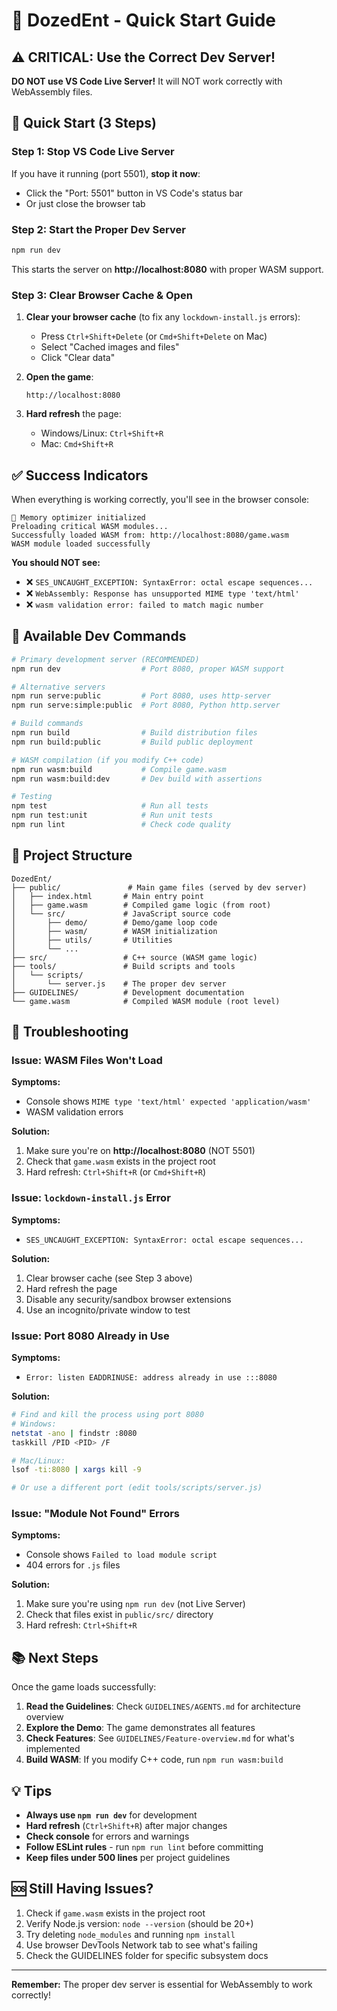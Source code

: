 # 🚀 DozedEnt - Quick Start Guide

## ⚠️ CRITICAL: Use the Correct Dev Server!

**DO NOT use VS Code Live Server!** It will NOT work correctly with WebAssembly files.

## 🎯 Quick Start (3 Steps)

### Step 1: Stop VS Code Live Server
If you have it running (port 5501), **stop it now**:
- Click the "Port: 5501" button in VS Code's status bar
- Or just close the browser tab

### Step 2: Start the Proper Dev Server
```bash
npm run dev
```

This starts the server on **http://localhost:8080** with proper WASM support.

### Step 3: Clear Browser Cache & Open
1. **Clear your browser cache** (to fix any `lockdown-install.js` errors):
   - Press `Ctrl+Shift+Delete` (or `Cmd+Shift+Delete` on Mac)
   - Select "Cached images and files"
   - Click "Clear data"

2. **Open the game**:
   ```
   http://localhost:8080
   ```

3. **Hard refresh** the page:
   - Windows/Linux: `Ctrl+Shift+R`
   - Mac: `Cmd+Shift+R`

## ✅ Success Indicators

When everything is working correctly, you'll see in the browser console:

```
🧠 Memory optimizer initialized
Preloading critical WASM modules...
Successfully loaded WASM from: http://localhost:8080/game.wasm
WASM module loaded successfully
```

**You should NOT see:**
- ❌ `SES_UNCAUGHT_EXCEPTION: SyntaxError: octal escape sequences...`
- ❌ `WebAssembly: Response has unsupported MIME type 'text/html'`
- ❌ `wasm validation error: failed to match magic number`

## 🔧 Available Dev Commands

```bash
# Primary development server (RECOMMENDED)
npm run dev                  # Port 8080, proper WASM support

# Alternative servers
npm run serve:public         # Port 8080, uses http-server
npm run serve:simple:public  # Port 8080, Python http.server

# Build commands
npm run build                # Build distribution files
npm run build:public         # Build public deployment

# WASM compilation (if you modify C++ code)
npm run wasm:build           # Compile game.wasm
npm run wasm:build:dev       # Dev build with assertions

# Testing
npm test                     # Run all tests
npm run test:unit            # Run unit tests
npm run lint                 # Check code quality
```

## 📁 Project Structure

```
DozedEnt/
├── public/               # Main game files (served by dev server)
│   ├── index.html       # Main entry point
│   ├── game.wasm        # Compiled game logic (from root)
│   └── src/             # JavaScript source code
│       ├── demo/        # Demo/game loop code
│       ├── wasm/        # WASM initialization
│       ├── utils/       # Utilities
│       └── ...
├── src/                 # C++ source (WASM game logic)
├── tools/               # Build scripts and tools
│   └── scripts/
│       └── server.js    # The proper dev server
├── GUIDELINES/          # Development documentation
└── game.wasm            # Compiled WASM module (root level)
```

## 🐛 Troubleshooting

### Issue: WASM Files Won't Load

**Symptoms:**
- Console shows `MIME type 'text/html' expected 'application/wasm'`
- WASM validation errors

**Solution:**
1. Make sure you're on **http://localhost:8080** (NOT 5501)
2. Check that `game.wasm` exists in the project root
3. Hard refresh: `Ctrl+Shift+R` (or `Cmd+Shift+R`)

### Issue: `lockdown-install.js` Error

**Symptoms:**
- `SES_UNCAUGHT_EXCEPTION: SyntaxError: octal escape sequences...`

**Solution:**
1. Clear browser cache (see Step 3 above)
2. Hard refresh the page
3. Disable any security/sandbox browser extensions
4. Use an incognito/private window to test

### Issue: Port 8080 Already in Use

**Symptoms:**
- `Error: listen EADDRINUSE: address already in use :::8080`

**Solution:**
```bash
# Find and kill the process using port 8080
# Windows:
netstat -ano | findstr :8080
taskkill /PID <PID> /F

# Mac/Linux:
lsof -ti:8080 | xargs kill -9

# Or use a different port (edit tools/scripts/server.js)
```

### Issue: "Module Not Found" Errors

**Symptoms:**
- Console shows `Failed to load module script`
- 404 errors for `.js` files

**Solution:**
1. Make sure you're using `npm run dev` (not Live Server)
2. Check that files exist in `public/src/` directory
3. Hard refresh: `Ctrl+Shift+R`

## 📚 Next Steps

Once the game loads successfully:

1. **Read the Guidelines**: Check `GUIDELINES/AGENTS.md` for architecture overview
2. **Explore the Demo**: The game demonstrates all features
3. **Check Features**: See `GUIDELINES/Feature-overview.md` for what's implemented
4. **Build WASM**: If you modify C++ code, run `npm run wasm:build`

## 💡 Tips

- **Always use `npm run dev`** for development
- **Hard refresh** (`Ctrl+Shift+R`) after major changes
- **Check console** for errors and warnings
- **Follow ESLint rules** - run `npm run lint` before committing
- **Keep files under 500 lines** per project guidelines

## 🆘 Still Having Issues?

1. Check if `game.wasm` exists in the project root
2. Verify Node.js version: `node --version` (should be 20+)
3. Try deleting `node_modules` and running `npm install`
4. Use browser DevTools Network tab to see what's failing
5. Check the GUIDELINES folder for specific subsystem docs

---

**Remember:** The proper dev server is essential for WebAssembly to work correctly!

